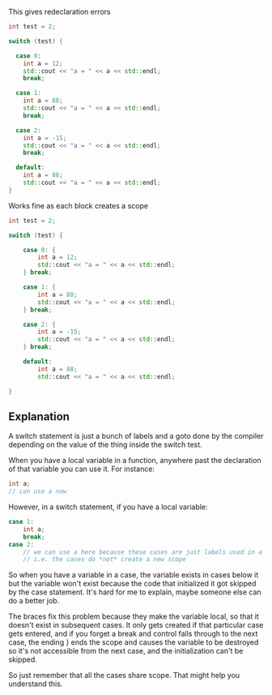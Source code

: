 This gives redeclaration errors
```c++
int test = 2;

switch (test) {

  case 0:
    int a = 12;
    std::cout << "a = " << a << std::endl;
    break;

  case 1:
    int a = 88;
    std::cout << "a = " << a << std::endl;
    break;

  case 2:
    int a = -15;
    std::cout << "a = " << a << std::endl;
    break;

  default:
    int a = 88;
    std::cout << "a = " << a << std::endl;
}
```

Works fine as each block creates a scope

```c++
int test = 2;

switch (test) {

    case 0: {
        int a = 12;
        std::cout << "a = " << a << std::endl;
    } break;

    case 1: {
        int a = 88;
        std::cout << "a = " << a << std::endl;
    } break;

    case 2: {
        int a = -15;
        std::cout << "a = " << a << std::endl;
    } break;

    default:
        int a = 88;
        std::cout << "a = " << a << std::endl;

}
```

## Explanation

A switch statement is just a bunch of labels and a goto done by the compiler depending on the value of the thing inside the switch test.

When you have a local variable in a function, anywhere past the declaration of that variable you can use it. For instance:

```c++
int a;
// can use a now
```

However, in a switch statement, if you have a local variable:

```c++
case 1:
    int a;
    break;
case 2:
    // we can use a here because these cases are just labels used in a goto
    // i.e. the cases do *not* create a new scope
```

So when you have a variable in a case, the variable exists in cases below it but the variable won't exist because the code that initialized it got skipped by the case statement. It's hard for me to explain, maybe someone else can do a better job.

The braces fix this problem because they make the variable local, so that it doesn't exist in subsequent cases. It only gets created if that particular case gets entered, and if you forget a break and control falls through to the next case, the ending } ends the scope and causes the variable to be destroyed so it's not accessible from the next case, and the initialization can't be skipped.

So just remember that all the cases share scope. That might help you understand this.
